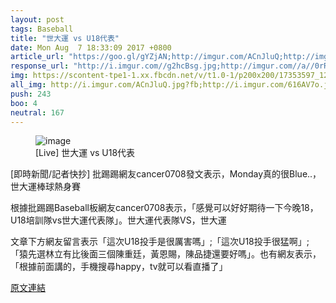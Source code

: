 ```yaml
---
layout: post
tags: Baseball
title: "世大運 vs U18代表"
date: Mon Aug  7 18:33:09 2017 +0800
article_url: "https://goo.gl/gYZjAN;http://imgur.com/ACnJluQ;http://imgur.com/616AV7o"
response_url: "http://i.imgur.com//g2hcBsg.jpg;http://imgur.com//a//0rRag;http://imgur.com//616AV7o;https://youtu.be//s5PbAr1ThKI;http://imgur.com//ZsFINuk;http://imgur.com//c4UsJnj;http://imgur.com//1wOuAiF;http://imgur.com//Ror4vdy;http://imgur.com//djhbrSC;http://imgur.com//DmP7RKM;http://imgur.com//SvgXMBD;https://udn.com//news//story//7001//2624040//沒有;http://imgur.com//h50aXXd"
img: https://scontent-tpe1-1.xx.fbcdn.net/v/t1.0-1/p200x200/17353597_1224513307604494_6346888284348939965_n.jpg?oh=cf6efcf9333e007d8b6669da1ba0313f&oe=59ECF214
all_img: http://i.imgur.com/ACnJluQ.jpg?fb;http://i.imgur.com/616AV7o.jpg?fb;http://i.imgur.com//g2hcBsg.jpg;http://i.imgur.com/616AV7o.jpg?fb;http://i.imgur.com/616AV7o.jpg?fb;https://i.ytimg.com/vi/s5PbAr1ThKI/hqdefault.jpg;http://i.imgur.com/ZsFINuk.jpg?fb;http://i.imgur.com/c4UsJnj.jpg?fb;http://i.imgur.com/1wOuAiF.jpg?fb;http://i.imgur.com/Ror4vdy.jpg?fb;http://i.imgur.com/djhbrSC.jpg?fb;http://i.imgur.com/DmP7RKM.jpg?fb;http://i.imgur.com/SvgXMBD.jpg?fb;https://pgw.udn.com.tw/gw/photo.php?u=https://uc.udn.com.tw/photo/2017/06/27/1/3685741.jpg&x=0&y=0&sw=0&sh=0&sl=W&fw=1050&exp=3600;http://i.imgur.com/h50aXXd.jpg?fb
push: 243
boo: 4
neutral: 167
---
```


<figure>
<img src="https://scontent-tpe1-1.xx.fbcdn.net/v/t1.0-1/p200x200/17353597_1224513307604494_6346888284348939965_n.jpg?oh=cf6efcf9333e007d8b6669da1ba0313f&oe=59ECF214" alt="image">
<figcaption>
[Live] 世大運 vs U18代表
</figcaption>
</figure>



[即時新聞/記者快抄] 批踢踢網友cancer0708發文表示，Monday真的很Blue..，世大運棒球熱身賽

根據批踢踢Baseball板網友cancer0708表示，「感覺可以好好期待一下今晚18，U18培訓隊vs世大運代表隊」。世大運代表隊VS，世大運

文章下方網友留言表示「這次U18投手是很厲害嗎」;「這次U18投手很猛啊」; 「猿先選林立有比後面三個陳重廷，黃恩賜，陳品捷還要好嗎」。也有網友表示，「根據前面講的，手機搜尋happy，tv就可以看直播了」

<a href = "https://www.ptt.cc/bbs/Baseball/M.1502101995.A.61C.html">原文連結</a>

